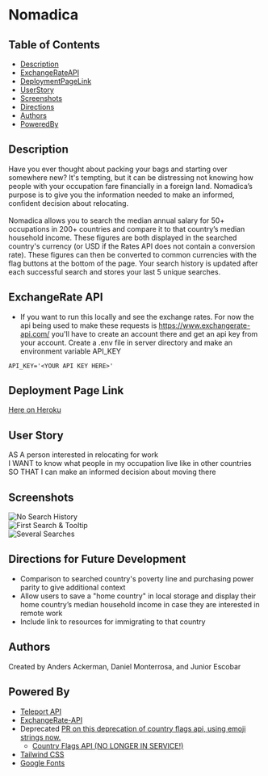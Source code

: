 # Nomadica

## Table of Contents

-   [Description](#description)
-   [ExchangeRateAPI](#exchangerate-api)
-   [DeploymentPageLink](#deployment-page-link)
-   [UserStory](#user-story)
-   [Screenshots](#screenshots)
-   [Directions](#directions-for-future-development)
-   [Authors](#authors)
-   [PoweredBy](#powered-by)

## Description

Have you ever thought about packing your bags and starting over somewhere new? It's tempting, but it can be distressing not knowing how people with your occupation fare financially in a foreign land. Nomadica’s purpose is to give you the information needed to make an informed, confident decision about relocating.</br></br>
Nomadica allows you to search the median annual salary for 50+ occupations in 200+ countries and compare it to that country’s median household income. These figures are both displayed in the searched country's currency (or USD if the Rates API does not contain a conversion rate). These figures can then be converted to common currencies with the flag buttons at the bottom of the page. Your search history is updated after each successful search and stores your last 5 unique searches.

## ExchangeRate API

-   If you want to run this locally and see the exchange rates. For now the api being used to make these requests is https://www.exchangerate-api.com/
    you'll have to create an account there and get an api key from your account. Create a .env file in server directory and make an environment variable API_KEY

```shell
API_KEY='<YOUR API KEY HERE>'
```

## Deployment Page Link

<a href="https://nomadica-app.herokuapp.com" rel="noopener noreferrer" >Here on Heroku</a>

## User Story

AS A person interested in relocating for work</br>
I WANT to know what people in my occupation live like in other countries</br>
SO THAT I can make an informed decision about moving there

## Screenshots

![No Search History](https://user-images.githubusercontent.com/65088117/88120282-92fced80-cb90-11ea-8d25-8fd0c9a47443.png)</br>
![First Search & Tooltip](https://user-images.githubusercontent.com/65088117/88120468-f38c2a80-cb90-11ea-9135-fd077c819d09.png)</br>
![Several Searches](https://user-images.githubusercontent.com/65088117/88120712-95ac1280-cb91-11ea-8ad4-ea801a8c0ce6.png)

## Directions for Future Development

-   Comparison to searched country's poverty line and purchasing power parity to give additional context
-   Allow users to save a "home country" in local storage and display their home country’s median household income in case they are interested in remote work
-   Include link to resources for immigrating to that country

## Authors

Created by Anders Ackerman, Daniel Monterrosa, and Junior Escobar

## Powered By

-   <a href="https://developers.teleport.org/api/" rel="noopener noreferrer">Teleport API</a>
-   <a href="https://www.exchangerate-api.com/" rel="noopener noreferrer">ExchangeRate-API</a>
-   Deprecated <a href="https://github.com/Dj-Viking/Nomadica/pull/55" rel="noopener noreferrer">PR on this deprecation of country flags api, using emoji strings now.</a>
    -   <a href="https://www.countryflags.io/" rel="noopener noreferrer" >Country Flags API (NO LONGER IN SERVICE!)</a>
-   <a href="https://tailwindcss.com" rel="noopener noreferrer">Tailwind CSS</a>
-   <a href="https://fonts.google.com" rel="noopener noreferrer">Google Fonts</a>
